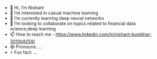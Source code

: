 - 👋 Hi, I’m Nishant 
- 👀 I’m interested in casual machine learning 
- 🌱 I’m currently learning deep neural networks 
- 💞️ I’m looking to collaborate on topics related to financial data science,deep learning
- 📫 How to reach me - https://www.linkedin.com/in/nishant-kumbhar-3010b9259/
- 😄 Pronouns: ...
- ⚡ Fun fact: ...

<!---
nishant16101/nishant16101 is a ✨ special ✨ repository because its `README.md` (this file) appears on your GitHub profile.
You can click the Preview link to take a look at your changes.
--->
